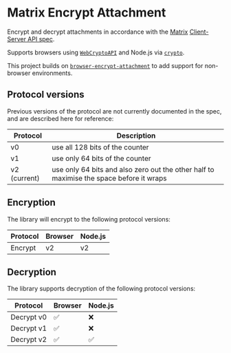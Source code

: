 # Matrix Encrypt Attachment

Encrypt and decrypt attachments in accordance with the [Matrix](https://matrix.org) [Client-Server API spec](https://spec.matrix.org/v1.1/client-server-api/#sending-encrypted-attachments).

Supports browsers using [`WebCryptoAPI`](https://www.w3.org/TR/WebCryptoAPI/) and Node.js via [`crypto`](https://nodejs.org/api/crypto.html).

This project builds on [`browser-encrypt-attachment`](https://github.com/matrix-org/browser-encrypt-attachment) to add support for non-browser environments.

## Protocol versions

Previous versions of the protocol are not currently documented in the spec, and are described here for reference:

| Protocol | Description |
| --- | --- |
| v0 | use all 128 bits of the counter |
| v1 | use only 64 bits of the counter |
| v2 (current) | use only 64 bits and also zero out the other half to maximise the space before it wraps |

## Encryption

The library will encrypt to the following protocol versions:

| Protocol | Browser | Node.js |
| --- | --- | --- |
| Encrypt | v2 | v2 |

## Decryption

The library supports decryption of the following protocol versions:

| Protocol | Browser | Node.js |
| --- | --- | --- |
| Decrypt v0 | ✅ | ❌ |
| Decrypt v1 | ✅ | ❌ |
| Decrypt v2 | ✅ | ✅ |
